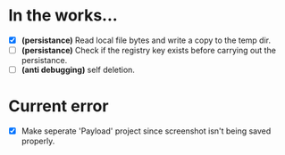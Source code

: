 # In the works...
 - [x] **(persistance)** Read local file bytes and write a copy to the temp dir.
 - [ ] **(persistance)** Check if the registry key exists before carrying out the persistance.
 - [ ] **(anti debugging)** self deletion.
 
 # Current error
 - [x] Make seperate 'Payload' project since screenshot isn't being saved properly.
 
 
	